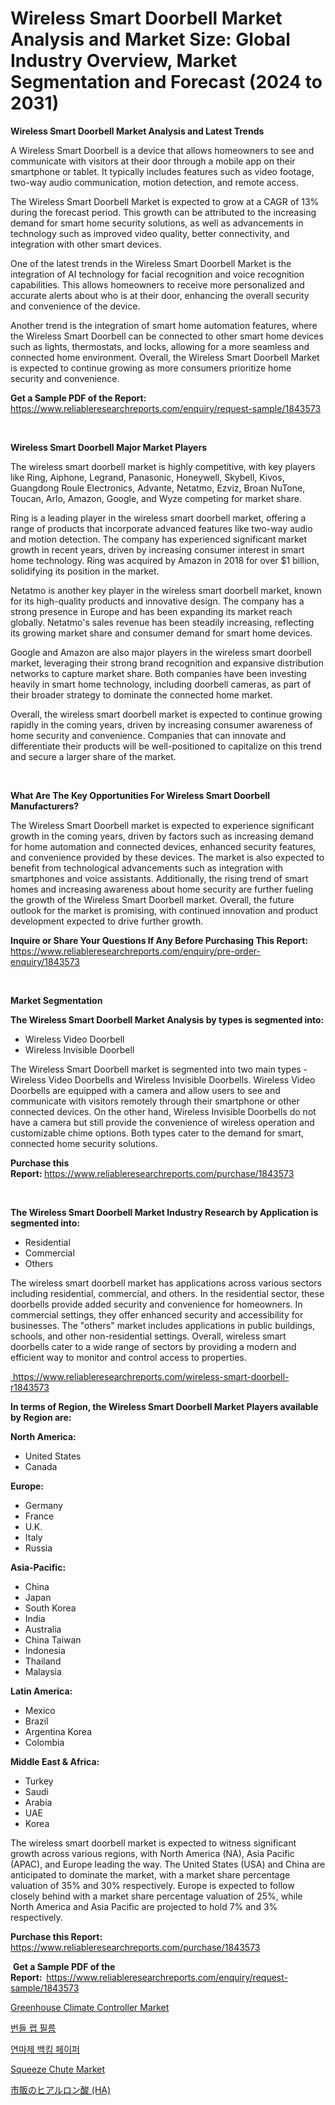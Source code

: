 <p><h1>Wireless Smart Doorbell Market Analysis and Market Size: Global Industry Overview, Market Segmentation and Forecast (2024 to 2031)</h1></p><p><strong>Wireless Smart Doorbell Market Analysis and Latest Trends</strong></p>
<p><p>A Wireless Smart Doorbell is a device that allows homeowners to see and communicate with visitors at their door through a mobile app on their smartphone or tablet. It typically includes features such as video footage, two-way audio communication, motion detection, and remote access.</p><p>The Wireless Smart Doorbell Market is expected to grow at a CAGR of 13% during the forecast period. This growth can be attributed to the increasing demand for smart home security solutions, as well as advancements in technology such as improved video quality, better connectivity, and integration with other smart devices.</p><p>One of the latest trends in the Wireless Smart Doorbell Market is the integration of AI technology for facial recognition and voice recognition capabilities. This allows homeowners to receive more personalized and accurate alerts about who is at their door, enhancing the overall security and convenience of the device.</p><p>Another trend is the integration of smart home automation features, where the Wireless Smart Doorbell can be connected to other smart home devices such as lights, thermostats, and locks, allowing for a more seamless and connected home environment. Overall, the Wireless Smart Doorbell Market is expected to continue growing as more consumers prioritize home security and convenience.</p></p>
<p><strong>Get a Sample PDF of the Report:&nbsp;</strong> <a href="https://www.reliableresearchreports.com/enquiry/request-sample/1843573">https://www.reliableresearchreports.com/enquiry/request-sample/1843573</a></p>
<p>&nbsp;</p>
<p><strong>Wireless Smart Doorbell Major Market Players</strong></p>
<p><p>The wireless smart doorbell market is highly competitive, with key players like Ring, Aiphone, Legrand, Panasonic, Honeywell, Skybell, Kivos, Guangdong Roule Electronics, Advante, Netatmo, Ezviz, Broan NuTone, Toucan, Arlo, Amazon, Google, and Wyze competing for market share. </p><p>Ring is a leading player in the wireless smart doorbell market, offering a range of products that incorporate advanced features like two-way audio and motion detection. The company has experienced significant market growth in recent years, driven by increasing consumer interest in smart home technology. Ring was acquired by Amazon in 2018 for over $1 billion, solidifying its position in the market.</p><p>Netatmo is another key player in the wireless smart doorbell market, known for its high-quality products and innovative design. The company has a strong presence in Europe and has been expanding its market reach globally. Netatmo's sales revenue has been steadily increasing, reflecting its growing market share and consumer demand for smart home devices.</p><p>Google and Amazon are also major players in the wireless smart doorbell market, leveraging their strong brand recognition and expansive distribution networks to capture market share. Both companies have been investing heavily in smart home technology, including doorbell cameras, as part of their broader strategy to dominate the connected home market.</p><p>Overall, the wireless smart doorbell market is expected to continue growing rapidly in the coming years, driven by increasing consumer awareness of home security and convenience. Companies that can innovate and differentiate their products will be well-positioned to capitalize on this trend and secure a larger share of the market.</p></p>
<p>&nbsp;</p>
<p><strong>What Are The Key Opportunities For Wireless Smart Doorbell Manufacturers?</strong></p>
<p><p>The Wireless Smart Doorbell market is expected to experience significant growth in the coming years, driven by factors such as increasing demand for home automation and connected devices, enhanced security features, and convenience provided by these devices. The market is also expected to benefit from technological advancements such as integration with smartphones and voice assistants. Additionally, the rising trend of smart homes and increasing awareness about home security are further fueling the growth of the Wireless Smart Doorbell market. Overall, the future outlook for the market is promising, with continued innovation and product development expected to drive further growth.</p></p>
<p><strong>Inquire or Share Your Questions If Any Before Purchasing This Report:</strong> <a href="https://www.reliableresearchreports.com/enquiry/pre-order-enquiry/1843573">https://www.reliableresearchreports.com/enquiry/pre-order-enquiry/1843573</a></p>
<p>&nbsp;</p>
<p><strong>Market Segmentation</strong></p>
<p><strong>The Wireless Smart Doorbell Market Analysis by types is segmented into:</strong></p>
<p><ul><li>Wireless Video Doorbell</li><li>Wireless Invisible Doorbell</li></ul></p>
<p><p>The Wireless Smart Doorbell market is segmented into two main types - Wireless Video Doorbells and Wireless Invisible Doorbells. Wireless Video Doorbells are equipped with a camera and allow users to see and communicate with visitors remotely through their smartphone or other connected devices. On the other hand, Wireless Invisible Doorbells do not have a camera but still provide the convenience of wireless operation and customizable chime options. Both types cater to the demand for smart, connected home security solutions.</p></p>
<p><strong>Purchase this Report:&nbsp;</strong><a href="https://www.reliableresearchreports.com/purchase/1843573">https://www.reliableresearchreports.com/purchase/1843573</a></p>
<p>&nbsp;</p>
<p><strong>The Wireless Smart Doorbell Market Industry Research by Application is segmented into:</strong></p>
<p><ul><li>Residential</li><li>Commercial</li><li>Others</li></ul></p>
<p><p>The wireless smart doorbell market has applications across various sectors including residential, commercial, and others. In the residential sector, these doorbells provide added security and convenience for homeowners. In commercial settings, they offer enhanced security and accessibility for businesses. The "others" market includes applications in public buildings, schools, and other non-residential settings. Overall, wireless smart doorbells cater to a wide range of sectors by providing a modern and efficient way to monitor and control access to properties.</p></p>
<p><a href="https://www.reliableresearchreports.com/wireless-smart-doorbell-r1843573">&nbsp;https://www.reliableresearchreports.com/wireless-smart-doorbell-r1843573</a></p>
<p><strong>In terms of Region, the Wireless Smart Doorbell Market Players available by Region are:</strong></p>
<p>
    <p> <strong> North America: </strong>
        <ul>
            <li>United States</li>
            <li>Canada</li>
        </ul>
        </p> 
    <p> <strong> Europe: </strong>
        <ul>
            <li>Germany</li>
            <li>France</li>
            <li>U.K.</li>
            <li>Italy</li>
            <li>Russia</li>
        </ul>
        </p> 
    <p> <strong> Asia-Pacific: </strong>
        <ul>
            <li>China</li>
            <li>Japan</li>
            <li>South Korea</li>
            <li>India</li>
            <li>Australia</li>
            <li>China Taiwan</li>
            <li>Indonesia</li>
            <li>Thailand</li>
            <li>Malaysia</li>
        </ul>
        </p> 
    <p> <strong> Latin America: </strong>
        <ul>
            <li>Mexico</li>
            <li>Brazil</li>
            <li>Argentina Korea</li>
            <li>Colombia</li>
        </ul>
        </p> 
    <p> <strong> Middle East & Africa: </strong>
        <ul>
            <li>Turkey</li>
            <li>Saudi</li>
            <li>Arabia</li>
            <li>UAE</li>
            <li>Korea</li>
        </ul>
    </p>
    </p>
<p><p>The wireless smart doorbell market is expected to witness significant growth across various regions, with North America (NA), Asia Pacific (APAC), and Europe leading the way. The United States (USA) and China are anticipated to dominate the market, with a market share percentage valuation of 35% and 30% respectively. Europe is expected to follow closely behind with a market share percentage valuation of 25%, while North America and Asia Pacific are projected to hold 7% and 3% respectively.</p></p>
<p><strong>Purchase this Report: </strong><a href="https://www.reliableresearchreports.com/purchase/1843573">https://www.reliableresearchreports.com/purchase/1843573</a></p>
<p>&nbsp;<strong>Get a Sample PDF of the Report:&nbsp;&nbsp;</strong><a href="https://www.reliableresearchreports.com/enquiry/request-sample/1843573">https://www.reliableresearchreports.com/enquiry/request-sample/1843573</a></p>
<p><strong></strong></p>
<p><p><a href="https://github.com/tamvrosiya/Market-Research-Report-List-4/blob/main/greenhouse-climate-controller-market.md">Greenhouse Climate Controller Market</a></p><p><a href="https://github.com/jimahmed0511/Market-Research-Report-List-1/blob/main/4307868172538.md">번들 랩 필름</a></p><p><a href="https://github.com/ahmadrevanz10/Market-Research-Report-List-1/blob/main/3482165172539.md">연마제 백킹 페이퍼</a></p><p><a href="https://github.com/pizolina/Market-Research-Report-List-5/blob/main/squeeze-chute-market.md">Squeeze Chute Market</a></p><p><a href="https://github.com/RandallRunte2023/Market-Research-Report-List-1/blob/main/4782813160457.md">市販のヒアルロン酸 (HA)</a></p></p>
